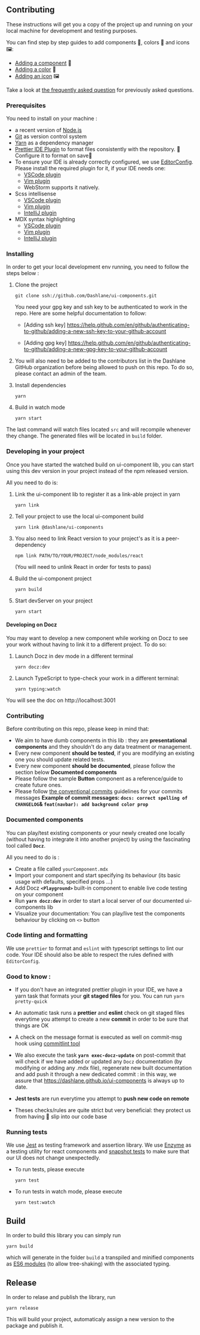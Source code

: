 ## Contributing

These instructions will get you a copy of the project up and running on your local machine for development and testing purposes.

You can find step by step guides to add components 🧱, colors 🎨 and icons 🖼:

- [Adding a component](./documentation/COMPONENT_STEPBYSTEPGUIDE.md) 🧱
- [Adding a color](./documentation/COLOR_STEPBYSTEP.md) 🎨
- [Adding an icon](./documentation/ICON_STEPBYSTEP.md) 🖼

Take a look at [the frequently asked question](./documentation/FAQ.md) for previously asked questions.

### Prerequisites

You need to install on your machine :

- a recent version of [Node.js](https://nodejs.org/)
- [Git](https://git-scm.com/book/en/v2/Getting-Started-Installing-Git) as version control system
- [Yarn](https://yarnpkg.com/lang/en/docs/install/#mac-stable) as a dependency manager
- [Prettier IDE Plugin](https://prettier.io/docs/en/editors.html) to format files consistently with the repository. 🙏Configure it to format on save🙏
- To ensure your IDE is already correctly configured, we use [EditorConfig](https://editorconfig.org/). Please install the required plugin for it, if your IDE needs one:
  - [VSCode plugin](https://marketplace.visualstudio.com/items?itemName=EditorConfig.EditorConfig)
  - [Vim plugin](https://github.com/editorconfig/editorconfig-vim)
  - WebStorm supports it natively.
- Scss intellisense
  - [VSCode plugin](https://marketplace.visualstudio.com/items?itemName=mrmlnc.vscode-scss)
  - [Vim plugin](https://github.com/cakebaker/scss-syntax.vim)
  - [IntelliJ plugin](https://plugins.jetbrains.com/plugin/7530-scss-lint)
- MDX syntax highlighting
  - [VSCode plugin](https://marketplace.visualstudio.com/items?itemName=silvenon.mdx)
  - [Vim plugin](https://github.com/jxnblk/vim-mdx-js)
  - [IntelliJ plugin](https://youtrack.jetbrains.com/issue/WEB-32599)

### Installing

In order to get your local development env running, you need to follow the steps below :

1. Clone the project

   ```
   git clone ssh://github.com/Dashlane/ui-components.git
   ```
   You need your gpg key and ssh key to be authenticated to work in the repo. Here are some helpful documentation to follow:

   - [Adding ssh key] https://help.github.com/en/github/authenticating-to-github/adding-a-new-ssh-key-to-your-github-account

   - [Adding gpg key] https://help.github.com/en/github/authenticating-to-github/adding-a-new-gpg-key-to-your-github-account

2. You will also need to be added to the contributors list in the Dashlane GitHub organization before being allowed to push on this repo. To do so, please contact an admin of the team.

3. Install dependencies

   ```
   yarn
   ```

4. Build in watch mode

   ```
   yarn start
   ```

The last command will watch files located `src` and will recompile whenever they change. The generated files will be located in `build` folder.

### Developing in your project

Once you have started the watched build on ui-component lib, you can start using this dev version in your project instead of the npm released version.

All you need to do is:

1. Link the ui-component lib to register it as a link-able project in yarn

   ```
   yarn link
   ```

2. Tell your project to use the local ui-component build

   ```
   yarn link @dashlane/ui-components
   ```

3. You also need to link React version to your project's as it is a peer-dependency
   ```
   npm link PATH/TO/YOUR/PROJECT/node_modules/react
   ```
   (You will need to unlink React in order for tests to pass)

4) Build the ui-component project

   ```
   yarn build
   ```

5) Start devServer on your project
   ```
   yarn start
   ```

#### Developing on Docz

You may want to develop a new component while working on Docz to see your work without having to link
it to a different project. To do so:

1. Launch Docz in dev mode in a different terminal

   ```
   yarn docz:dev
   ```

2. Launch TypeScript to type-check your work in a different terminal:
   ```
   yarn typing:watch
   ```

You will see the doc on http://localhost:3001

### Contributing

Before contributing on this repo, please keep in mind that:

- We aim to have dumb components in this lib : they are <strong>presentational components</strong> and they shouldn't do any data treatment or management.
- Every new component <strong>should be tested</strong>, if you are modifying an existing one you should update related tests.
- Every new component <strong>should be documented</strong>, please follow the section below <strong>Documented components</strong>
- Please follow the sample <strong>Button</strong> component as a reference/guide to create future ones.
- Please follow [the conventional commits](https://www.conventionalcommits.org/en/v1.0.0-beta.2/) guidelines for your commits messages <strong>Example of commit messages: `docs: correct spelling of CHANGELOG`& `feat(navbar): add background color prop`</strong>

### Documented components

You can play/test existing components or your newly created one locally (without having to integrate it into another project) by using the fascinating tool called <strong>`Docz`</strong>.

All you need to do is :

- Create a file called `yourComponent.mdx`
- Import your component and start specifying its behaviour (its basic usage with defaults, specified props ...)
- Add Docz <strong> `<Playground>` </strong> built-in component to enable live code testing on your component
- Run <strong>`yarn docz:dev`</strong> in order to start a local server of our documented ui-components lib
- Visualize your documentation: You can play/live test the components behaviour by clicking on `<>` button

### Code linting and formatting

We use `prettier` to format and `eslint` with typescript settings to lint our code. Your IDE should also be able to respect the rules defined with `EditorConfig`.

### Good to know :

- If you don't have an integrated prettier plugin in your IDE, we have a yarn task that formats your <strong>git staged files</strong> for you. You can run `yarn pretty-quick`

- An automatic task runs a <strong>prettier</strong> and <strong>eslint</strong> check on git staged files everytime you attempt to create a new <strong>commit</strong> in order to be sure that things are OK

- A check on the message format is executed as well on commit-msg hook using [commitlint tool](https://github.com/conventional-changelog/commitlint)

- We also execute the task <strong>`yarn exec-docz-update`</strong> on post-commit that will check if we have added or updated any `Docz` documentation (by modifying or adding any .mdx file), regenerate new built documentation and add push it through a new dedicated commit : in this way, we assure that https://dashlane.github.io/ui-components is always up to date.

- <strong>Jest tests</strong> are run everytime you attempt to <strong>push new code on remote</strong>

- Theses checks/rules are quite strict but very beneficial: they protect us from having :poop: slip into our code base

### Running tests

We use [Jest](https://jestjs.io/) as testing framework and assertion library. We use [Enzyme](https://airbnb.io/enzyme/) as a testing utility for react components and [snapshot tests](https://jestjs.io/docs/en/snapshot-testing) to make sure that our UI does not change unexpectedly.

- To run tests, please execute

  ```
  yarn test
  ```

- To run tests in watch mode, please execute

  ```
  yarn test:watch
  ```

## Build

In order to build this library you can simply run

```
yarn build
```

which will generate in the folder `build` a transpiled and minified components as [ES6 modules](https://rollupjs.org/guide/en/#es-module-syntax) (to allow tree-shaking) with the associated typing.

## Release

In order to relase and publish the library, run

```
yarn release
```

This will build your project, automaticaly assign a new version to the package and publish it.
